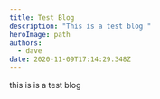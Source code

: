```yaml
---
title: Test Blog
description: "This is a test blog "
heroImage: path
authors:
  - dave
date: 2020-11-09T17:14:29.348Z
---
```

this is is a test blog